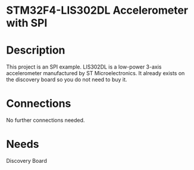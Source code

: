 # STM32F4-LIS302DL Accelerometer with SPI

# Description

This project is an SPI example. LIS302DL is a low-power 3-axis accelerometer manufactured by ST Microelectronics. It already exists on the discovery board so you do not need to buy it.

# Connections

No further connections needed.

# Needs

Discovery Board
